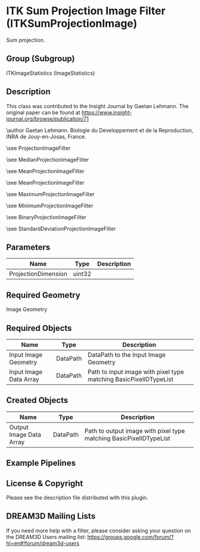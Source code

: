 # ITK Sum Projection Image Filter (ITKSumProjectionImage)

Sum projection.

## Group (Subgroup)

ITKImageStatistics (ImageStatistics)

## Description

This class was contributed to the Insight Journal by Gaetan Lehmann. The original paper can be found at https://www.insight-journal.org/browse/publication/71 

\author Gaetan Lehmann. Biologie du Developpement et de la Reproduction, INRA de Jouy-en-Josas, France.


\see ProjectionImageFilter 


\see MedianProjectionImageFilter 


\see MeanProjectionImageFilter 


\see MeanProjectionImageFilter 


\see MaximumProjectionImageFilter 


\see MinimumProjectionImageFilter 


\see BinaryProjectionImageFilter 


\see StandardDeviationProjectionImageFilter

## Parameters

| Name | Type | Description |
|------|------|-------------|
| ProjectionDimension | uint32 |  |

## Required Geometry

Image Geometry

## Required Objects

| Name |Type | Description |
|-----|------|-------------|
| Input Image Geometry | DataPath | DataPath to the Input Image Geometry |
| Input Image Data Array | DataPath | Path to input image with pixel type matching BasicPixelIDTypeList |

## Created Objects

| Name |Type | Description |
|-----|------|-------------|
| Output Image Data Array | DataPath | Path to output image with pixel type matching BasicPixelIDTypeList |

## Example Pipelines


## License & Copyright

Please see the description file distributed with this plugin.


## DREAM3D Mailing Lists

If you need more help with a filter, please consider asking your question on the DREAM3D Users mailing list:
https://groups.google.com/forum/?hl=en#!forum/dream3d-users


